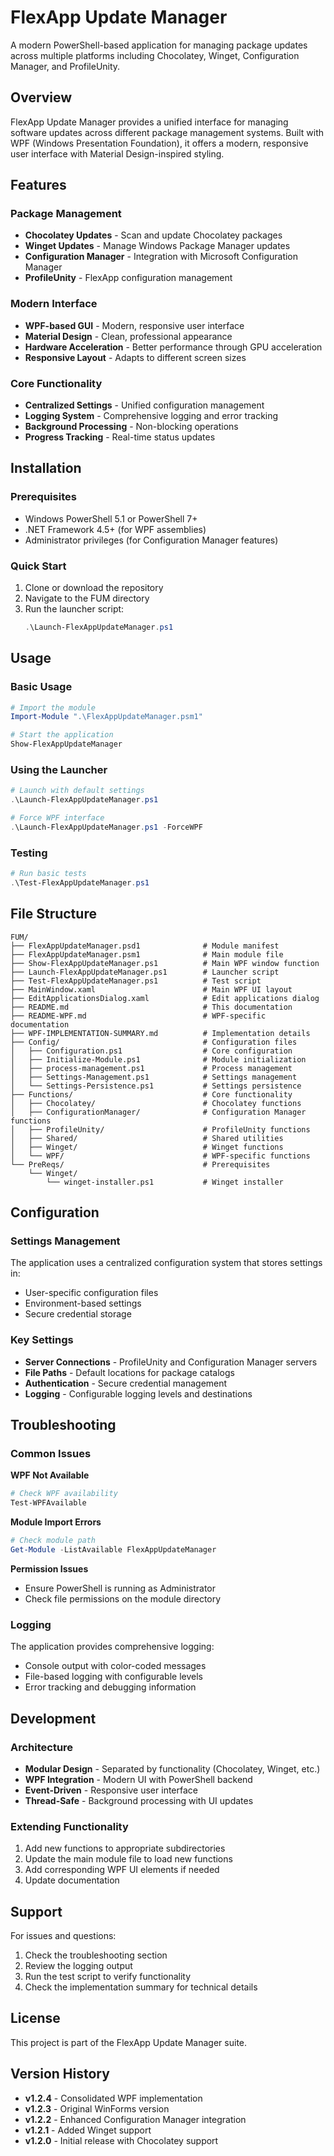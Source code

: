 # FlexApp Update Manager

A modern PowerShell-based application for managing package updates across multiple platforms including Chocolatey, Winget, Configuration Manager, and ProfileUnity.

## Overview

FlexApp Update Manager provides a unified interface for managing software updates across different package management systems. Built with WPF (Windows Presentation Foundation), it offers a modern, responsive user interface with Material Design-inspired styling.

## Features

### Package Management
- **Chocolatey Updates** - Scan and update Chocolatey packages
- **Winget Updates** - Manage Windows Package Manager updates
- **Configuration Manager** - Integration with Microsoft Configuration Manager
- **ProfileUnity** - FlexApp configuration management

### Modern Interface
- **WPF-based GUI** - Modern, responsive user interface
- **Material Design** - Clean, professional appearance
- **Hardware Acceleration** - Better performance through GPU acceleration
- **Responsive Layout** - Adapts to different screen sizes

### Core Functionality
- **Centralized Settings** - Unified configuration management
- **Logging System** - Comprehensive logging and error tracking
- **Background Processing** - Non-blocking operations
- **Progress Tracking** - Real-time status updates

## Installation

### Prerequisites
- Windows PowerShell 5.1 or PowerShell 7+
- .NET Framework 4.5+ (for WPF assemblies)
- Administrator privileges (for Configuration Manager features)

### Quick Start
1. Clone or download the repository
2. Navigate to the FUM directory
3. Run the launcher script:
   ```powershell
   .\Launch-FlexAppUpdateManager.ps1
   ```

## Usage

### Basic Usage
```powershell
# Import the module
Import-Module ".\FlexAppUpdateManager.psm1"

# Start the application
Show-FlexAppUpdateManager
```

### Using the Launcher
```powershell
# Launch with default settings
.\Launch-FlexAppUpdateManager.ps1

# Force WPF interface
.\Launch-FlexAppUpdateManager.ps1 -ForceWPF
```

### Testing
```powershell
# Run basic tests
.\Test-FlexAppUpdateManager.ps1
```

## File Structure

```
FUM/
├── FlexAppUpdateManager.psd1              # Module manifest
├── FlexAppUpdateManager.psm1              # Main module file
├── Show-FlexAppUpdateManager.ps1          # Main WPF window function
├── Launch-FlexAppUpdateManager.ps1        # Launcher script
├── Test-FlexAppUpdateManager.ps1          # Test script
├── MainWindow.xaml                        # Main WPF UI layout
├── EditApplicationsDialog.xaml            # Edit applications dialog
├── README.md                              # This documentation
├── README-WPF.md                          # WPF-specific documentation
├── WPF-IMPLEMENTATION-SUMMARY.md          # Implementation details
├── Config/                                # Configuration files
│   ├── Configuration.ps1                  # Core configuration
│   ├── Initialize-Module.ps1              # Module initialization
│   ├── process-management.ps1             # Process management
│   ├── Settings-Management.ps1            # Settings management
│   └── Settings-Persistence.ps1           # Settings persistence
├── Functions/                             # Core functionality
│   ├── Chocolatey/                        # Chocolatey functions
│   ├── ConfigurationManager/              # Configuration Manager functions
│   ├── ProfileUnity/                      # ProfileUnity functions
│   ├── Shared/                            # Shared utilities
│   ├── Winget/                            # Winget functions
│   └── WPF/                               # WPF-specific functions
└── PreReqs/                               # Prerequisites
    └── Winget/
        └── winget-installer.ps1           # Winget installer
```

## Configuration

### Settings Management
The application uses a centralized configuration system that stores settings in:
- User-specific configuration files
- Environment-based settings
- Secure credential storage

### Key Settings
- **Server Connections** - ProfileUnity and Configuration Manager servers
- **File Paths** - Default locations for package catalogs
- **Authentication** - Secure credential management
- **Logging** - Configurable logging levels and destinations

## Troubleshooting

### Common Issues

**WPF Not Available**
```powershell
# Check WPF availability
Test-WPFAvailable
```

**Module Import Errors**
```powershell
# Check module path
Get-Module -ListAvailable FlexAppUpdateManager
```

**Permission Issues**
- Ensure PowerShell is running as Administrator
- Check file permissions on the module directory

### Logging
The application provides comprehensive logging:
- Console output with color-coded messages
- File-based logging with configurable levels
- Error tracking and debugging information

## Development

### Architecture
- **Modular Design** - Separated by functionality (Chocolatey, Winget, etc.)
- **WPF Integration** - Modern UI with PowerShell backend
- **Event-Driven** - Responsive user interface
- **Thread-Safe** - Background processing with UI updates

### Extending Functionality
1. Add new functions to appropriate subdirectories
2. Update the main module file to load new functions
3. Add corresponding WPF UI elements if needed
4. Update documentation

## Support

For issues and questions:
1. Check the troubleshooting section
2. Review the logging output
3. Run the test script to verify functionality
4. Check the implementation summary for technical details

## License

This project is part of the FlexApp Update Manager suite.

## Version History

- **v1.2.4** - Consolidated WPF implementation
- **v1.2.3** - Original WinForms version
- **v1.2.2** - Enhanced Configuration Manager integration
- **v1.2.1** - Added Winget support
- **v1.2.0** - Initial release with Chocolatey support
